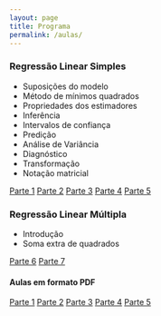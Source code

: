 ```yaml
---
layout: page
title: Programa
permalink: /aulas/
---
```




### Regressão Linear Simples
 
* Suposições do modelo
* Método de mínimos quadrados
* Propriedades dos estimadores
* Inferência
* Intervalos de confiança
* Predição
* Análise de Variância
* Diagnóstico
* Transformação
* Notação matricial

[Parte 1](slides/parte01/parte01.html)
[Parte 2](slides/parte02/parte02.html)
[Parte 3](slides/parte03/parte03.html)
[Parte 4](slides/parte04/parte04.html)
[Parte 5](slides/parte05/parte05.html)


### Regressão Linear Múltipla

* Introdução
* Soma extra de quadrados

[Parte 6](slides/parte06/parte06.html)
[Parte 7](slides/parte07/parte07.html)




#### Aulas em formato PDF


[Parte 1](slides_pdf/parte01.pdf)
[Parte 2](slides_pdf/parte02.pdf)
[Parte 3](slides_pdf/parte03.pdf)
[Parte 4](slides_pdf/parte04.pdf)
[Parte 5](slides_pdf/parte05.pdf)
